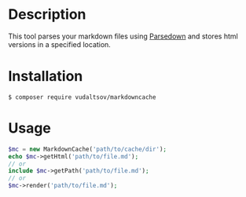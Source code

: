 # Description

This tool parses your markdown files using [Parsedown](http://parsedown.org/) and stores html versions in a specified location.

# Installation

    $ composer require vudaltsov/markdowncache

# Usage
```php
$mc = new MarkdownCache('path/to/cache/dir');
echo $mc->getHtml('path/to/file.md');
// or
include $mc->getPath('path/to/file.md');
// or
$mc->render('path/to/file.md');
```
